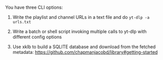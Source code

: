 You have three CLI options:

1. Write the playlist and channel URLs in a text file and do `yt-dlp -a urls.txt`

2. Write a batch or shell script invoking multiple calls to yt-dlp with different config options

3. Use xklb to build a SQLITE database and download from the fetched metadata: https://github.com/chapmanjacobd/library#getting-started
